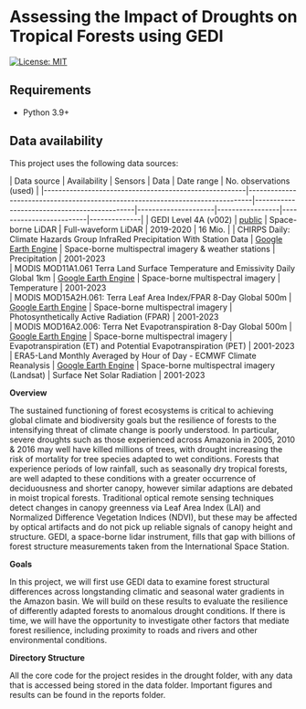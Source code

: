 # Assessing the Impact of Droughts on Tropical Forests using GEDI

[![License: MIT](https://img.shields.io/badge/License-MIT-blue.svg)](https://opensource.org/licenses/MIT)

## Requirements
- Python 3.9+

## Data availability
This project uses the following data sources:

| Data source                                           | Availability                                                                  | Sensors                                     | Data                | Date range      | No. observations (used) |
|-------------------------------------------------------|-------------------------------------------------------------------------------|---------------------------------------------|---------------------|-----------------|-------------------------|--------------|
| GEDI Level 4A (v002)                                  | [public](https://lpdaac.usgs.gov/products/gedi02_av002/)                      | Space-borne LiDAR                           | Full-waveform LiDAR | 2019-2020       | 16 Mio.                |
| CHIRPS Daily: Climate Hazards Group InfraRed Precipitation With Station Data | [Google Earth Engine](https://developers.google.com/earth-engine/datasets/catalog/UCSB-CHG_CHIRPS_DAILY)                       | Space-borne multispectral imagery & weather stations | Precipitation    | 2001-2023  
| MODIS MOD11A1.061 Terra Land Surface Temperature and Emissivity Daily Global 1km | [Google Earth Engine](https://developers.google.com/earth-engine/datasets/catalog/MODIS_061_MOD11A1)                       | Space-borne multispectral imagery | Temperature    | 2001-2023  
| MODIS MOD15A2H.061: Terra Leaf Area Index/FPAR 8-Day Global 500m | [Google Earth Engine](https://developers.google.com/earth-engine/datasets/catalog/MODIS_061_MOD15A2H)                       | Space-borne multispectral imagery |  Photosynthetically Active Radiation
(FPAR)    | 2001-2023  
| MODIS MOD16A2.006: Terra Net Evapotranspiration 8-Day Global 500m | [Google Earth Engine](https://developers.google.com/earth-engine/datasets/catalog/MODIS_006_MOD16A2)                       | Space-borne multispectral imagery | Evapotranspiration (ET) and Potential Evapotranspiration (PET)   | 2001-2023  
| ERA5-Land Monthly Averaged by Hour of Day - ECMWF Climate Reanalysis | [Google Earth Engine](https://developers.google.com/earth-engine/datasets/catalog/ECMWF_ERA5_LAND_MONTHLY_BY_HOUR)                       | Space-borne multispectral imagery (Landsat) | Surface Net Solar Radiation    | 2001-2023  

<b> Overview </b>

The sustained functioning of forest ecosystems is critical to achieving global climate and biodiversity goals but the resilience of forests to the intensifying threat of climate change is poorly understood. In particular, severe droughts such as those experienced across Amazonia in 2005, 2010 & 2016 may well have killed millions of trees, with drought increasing the risk of mortality for tree species adapted to wet conditions. Forests that experience periods of low rainfall, such as seasonally dry tropical forests, are well adapted to these conditions with a greater occurrence of deciduousness and shorter canopy, however similar adaptions are debated in moist tropical forests. 
Traditional optical remote sensing techniques detect changes in canopy greenness via Leaf Area Index (LAI) and Normalized Difference Vegetation Indices (NDVI), but these may be affected by optical artifacts and do not pick up reliable signals of canopy height and structure. GEDI, a space-borne lidar instrument, fills that gap with billions of forest structure measurements taken from the International Space Station. 

<b> Goals </b>

In this project, we will first use GEDI data to examine forest structural differences across longstanding climatic and seasonal water gradients in the Amazon basin. We will build on these results to evaluate the resilience of differently adapted forests to anomalous drought conditions. If there is time, we will have the opportunity to investigate other factors that mediate forest resilience, including proximity to roads and rivers and other environmental conditions. 

<b> Directory Structure </b>

All the core code for the project resides in the drought folder, with any data that is accessed being stored in the data folder. Important figures and results can be found in the reports folder. 
